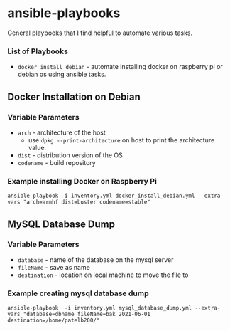 # ansible-playbooks
General playbooks that I find helpful to automate various tasks.

### List of Playbooks
- `docker_install_debian` - automate installing docker on raspberry pi or debian os using ansible tasks.

## Docker Installation on Debian

### Variable Parameters
- `arch` - architecture of the host
  - use `dpkg --print-architecture` on host to print the architecture value.
- `dist` - distribution version of the OS 
- `codename` - build repository

### Example installing Docker on Raspberry Pi

```
ansible-playbook -i inventory.yml docker_install_debian.yml --extra-vars "arch=armhf dist=buster codename=stable"
```

## MySQL Database Dump

### Variable Parameters
- `database` - name of the database on the mysql server
- `fileName` - save as name
- `destination` - location on local machine to move the file to

### Example creating mysql database dump
```
ansible-playbook  -i inventory.yml mysql_database_dump.yml --extra-vars "database=dbname fileName=bak_2021-06-01 destination=/home/patelb200/"
```